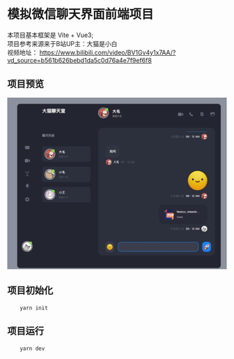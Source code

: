 # 模拟微信聊天界面前端项目

本项目基本框架是 Vite + Vue3;<br/>
项目参考来源来于B站UP主：大猫是小白<br/>
视频地址： https://www.bilibili.com/video/BV1Gv4y1x7AA/?vd_source=b561b626bebd1da5c0d76a4e7f9ef6f8

## 项目预览
![这是图片](./public/demoView.jpg "项目截图")
## 项目初始化

```
    yarn init
```

## 项目运行
```
    yarn dev
```